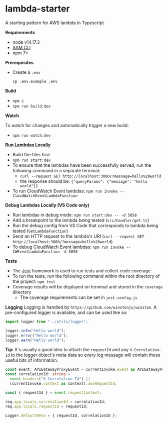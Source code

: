 # lambda-starter

A starting pattern for AWS lambda in Typescript

**Requirements**

- node v14.17.3
- [SAM CLI](https://docs.aws.amazon.com/serverless-application-model/latest/developerguide/serverless-sam-cli-install.html)
- npm 7+

**Prerequisites**

- Create a `.env`
  ```shell
  cp .env.example .env
  ```

**Build**

- `npm i`
- `npm run build:dev`

**Watch**

To watch for changes and automatically trigger a new build:

- `npm run watch:dev`

**Run Lambdas Locally**

- Build the files first
- `npm run start:dev`
- To ensure that the lambdas have been successfully served, run the following command in a separate terminal:
  - `curl --request GET http://localhost:3000/?message=hello%20world`
  - the response should be: `{"queryParams": {"message": "hello world"}}`
- To run CloudWatch Event lambdas: `npm run invoke -- CloudWatchEventLambdaFunction`

**Debug Lambdas Locally (VS Code only)**

- Run lambdas in debug mode: `npm run start:dev -- -d 5858`
- Add a breakpoint to the lambda being tested (`src/handler/get.ts`)
- Run the debug config from VS Code that corresponds to lambda being tested (`GetLambdaFunction`)
- Send an HTTP request to the lambda's URI (`curl --request GET http://localhost:3000/?message=hello%20world`)
- To debug CloudWatch Event lambdas: `npm run invoke -- CWEventLambdaFunction -d 5858`

**Tests**

- The [Jest](https://jestjs.io/) framework is used to run tests and collect code coverage
- To run the tests, run the following command within the root directory of the project: `npm test`
- Coverage results will be displayed on terminal and stored in the `coverage` directory
  - The coverage requirements can be set in `jest.config.js`

**Logging**
Logging is handled by `https://github.com/winstonjs/winston`. A pre-configured logger is available, and can be used like so:

```ts
import logger from "../utils/logger";

logger.info("Hello world");
logger.error("Hello world");
logger.warn("Hello world");
```

**Tip:** It's usually a good idea to attach the `requestId` and any `X-Correlation-Id` to the logger object's meta data so every log message will contain these useful bits of information.

```ts
const event: APIGatewayProxyEvent = currentInvoke.event as APIGatewayProxyEvent;
const correlationId: string =
  event.headers["X-Correlation-Id"] ||
  (currentInvoke.context as Context).awsRequestId;

const { requestId } = event.requestContext;

req.app.locals.correlationId = correlationId;
req.app.locals.requestId = requestId;

Logger.defaultMeta = { requestId, correlationId };
```
